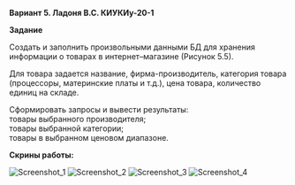 **Вариант 5. Ладоня В.С. КИУКИу-20-1**

**Задание**

Создать и заполнить произвольными данными БД для хранения информации о товарах в интернет–магазине (Рисунок 5.5).

Для товара задается название, фирма-производитель, категория товара (процессоры, материнские платы и т.д.), цена товара, количество единиц на складе.

Сформировать запросы и вывести результаты:<br>
    товары выбранного производителя;<br>
    товары выбранной категории;<br>
    товары в выбранном ценовом диапазоне.
    
**Скрины работы:**

![Screenshot_1](https://user-images.githubusercontent.com/92754701/178158965-85edf2d7-e2a3-40c9-861f-da74e6fff123.png)
![Screenshot_2](https://user-images.githubusercontent.com/92754701/178158968-ba44222a-4ed1-47d0-acd3-cb19405d4953.png)
![Screenshot_3](https://user-images.githubusercontent.com/92754701/178158969-2c29e24a-9133-4909-bbee-2541b342c7b0.png)
![Screenshot_4](https://user-images.githubusercontent.com/92754701/178158970-7ba02fa5-68bc-4a5d-b5f6-f961e2f4d981.png)
